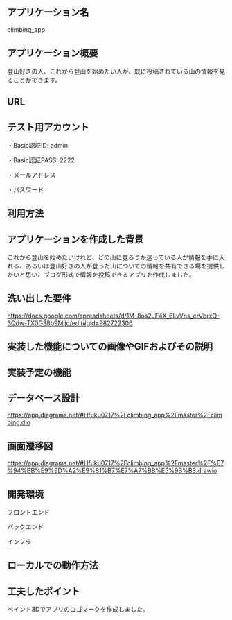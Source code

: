 ## アプリケーション名
climbing_app


## アプリケーション概要
登山好きの人、これから登山を始めたい人が、既に投稿されている山の情報を見ることができます。


## URL




## テスト用アカウント
・Basic認証ID: admin

・Basic認証PASS: 2222

・メールアドレス

・パスワード



## 利用方法





## アプリケーションを作成した背景
これから登山を始めたいけれど、どの山に登ろうか迷っている人が情報を手に入れる、あるいは登山好きの人が登った山についての情報を共有できる場を提供したいと思い、ブログ形式で情報を投稿できるアプリを作成しました。


## 洗い出した要件
https://docs.google.com/spreadsheets/d/1M-8os2JF4X_6LvVns_crVbrxQ-3Qdw-TX0G38b9Mijc/edit#gid=982722306


## 実装した機能についての画像やGIFおよびその説明



## 実装予定の機能



## データベース設計
https://app.diagrams.net/#Hfuku0717%2Fclimbing_app%2Fmaster%2Fclimbing.dio


## 画面遷移図
https://app.diagrams.net/#Hfuku0717%2Fclimbing_app%2Fmaster%2F%E7%94%BB%E9%9D%A2%E9%81%B7%E7%A7%BB%E5%9B%B3.drawio


## 開発環境
フロントエンド

バックエンド

インフラ


## ローカルでの動作方法



## 工夫したポイント
ペイント3Dでアプリのロゴマークを作成しました。
